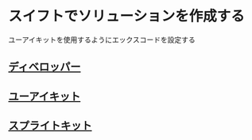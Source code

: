 # スイフトでソリューションを作成する

ユーアイキットを使用するようにエックスコードを設定する

## [ディベロッパー](https://github.com/ghsumiyasu/Swift/blob/main/README-iPhone-Desenvolvedor-jp.md)
## [ユーアイキット](https://github.com/ghsumiyasu/Swift/blob/main/README-Swift-UIKit-jp.md)
## [スプライトキット](https://github.com/ghsumiyasu/Swift/blob/main/README-Swift-SpriteKit-jp.md)
